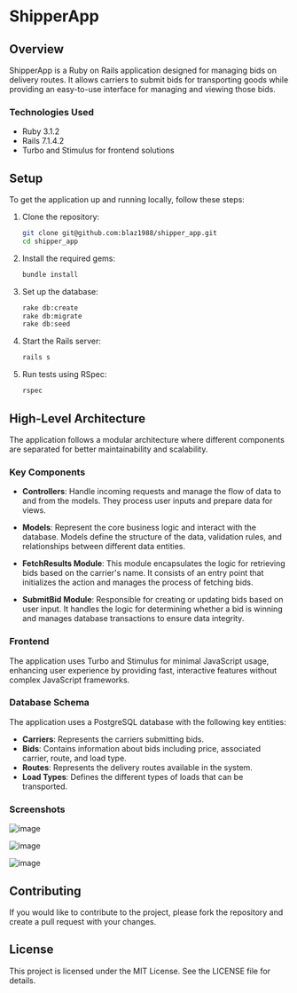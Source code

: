 
# ShipperApp

## Overview

ShipperApp is a Ruby on Rails application designed for managing bids on delivery routes. It allows carriers to submit bids for transporting goods while providing an easy-to-use interface for managing and viewing those bids. 

### Technologies Used

- Ruby 3.1.2
- Rails 7.1.4.2
- Turbo and Stimulus for frontend solutions

## Setup

To get the application up and running locally, follow these steps:

1. Clone the repository:
   ```bash
   git clone git@github.com:blaz1988/shipper_app.git
   cd shipper_app
   ```

2. Install the required gems:
   ```bash
   bundle install
   ```

3. Set up the database:
   ```bash
   rake db:create
   rake db:migrate
   rake db:seed
   ```

4. Start the Rails server:
   ```bash
   rails s
   ```

5. Run tests using RSpec:
   ```bash
   rspec
   ```

## High-Level Architecture

The application follows a modular architecture where different components are separated for better maintainability and scalability. 

### Key Components

- **Controllers**: Handle incoming requests and manage the flow of data to and from the models. They process user inputs and prepare data for views.

- **Models**: Represent the core business logic and interact with the database. Models define the structure of the data, validation rules, and relationships between different data entities.

- **FetchResults Module**: This module encapsulates the logic for retrieving bids based on the carrier's name. It consists of an entry point that initializes the action and manages the process of fetching bids.

- **SubmitBid Module**: Responsible for creating or updating bids based on user input. It handles the logic for determining whether a bid is winning and manages database transactions to ensure data integrity.

### Frontend

The application uses Turbo and Stimulus for minimal JavaScript usage, enhancing user experience by providing fast, interactive features without complex JavaScript frameworks.

### Database Schema

The application uses a PostgreSQL database with the following key entities:
- **Carriers**: Represents the carriers submitting bids.
- **Bids**: Contains information about bids including price, associated carrier, route, and load type.
- **Routes**: Represents the delivery routes available in the system.
- **Load Types**: Defines the different types of loads that can be transported.

### Screenshots
![image](https://github.com/user-attachments/assets/ccf5b993-1bfe-401c-8d02-0b165f691357)

![image](https://github.com/user-attachments/assets/f13b64a9-b574-4f95-b433-64413d05df62)

![image](https://github.com/user-attachments/assets/02521f37-f1c9-4995-9466-5b35e3ad5722)



## Contributing

If you would like to contribute to the project, please fork the repository and create a pull request with your changes.

## License

This project is licensed under the MIT License. See the LICENSE file for details.
